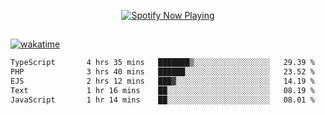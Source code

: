 

<p align="center">
  <a href="https://open.spotify.com/user/31ljmyymhthokwewwcd6dsdmvprm" target="_blank"><img src="https://novatorem-psi-rosy.vercel.app/api/spotify" alt="Spotify Now Playing"/></a>
</p>

##

[![wakatime](https://wakatime.com/badge/user/87646243-158a-4241-a3cb-668e1fa2dbb8.svg)](https://wakatime.com/@87646243-158a-4241-a3cb-668e1fa2dbb8)
<!--START_SECTION:waka-->

```txt
TypeScript       4 hrs 35 mins   ███████▒░░░░░░░░░░░░░░░░░   29.39 %
PHP              3 hrs 40 mins   ██████░░░░░░░░░░░░░░░░░░░   23.52 %
EJS              2 hrs 12 mins   ███▓░░░░░░░░░░░░░░░░░░░░░   14.19 %
Text             1 hr 16 mins    ██░░░░░░░░░░░░░░░░░░░░░░░   08.19 %
JavaScript       1 hr 14 mins    ██░░░░░░░░░░░░░░░░░░░░░░░   08.01 %
```

<!--END_SECTION:waka-->
